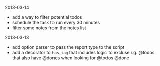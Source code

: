 2013-03-14
- add a way to filter potential todos
- schedule the task to run every 30 minutes
- filter some notes from the notes list



 2013-03-13

- add option parser to pass the report type to the script
- add a decorator to `has_tag` that includes logic to excluse r.g. @todos that also have @dones when looking for @todos @done
